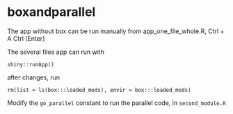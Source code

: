 # boxandparallel

The app without box can be run manually from app_one_file_whole.R, Ctrl + A Ctrl [Enter]

The several files app can run with

```
shiny::runApp()
```

after changes, run
```
rm(list = ls(box:::loaded_mods), envir = box:::loaded_mods) 
```

Modify the `go_parallel` constant to run the parallel code, in `second_module.R`